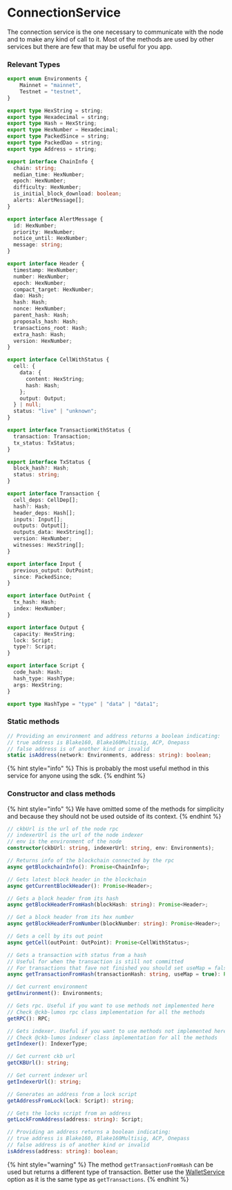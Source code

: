 # ConnectionService

The connection service is the one necessary to communicate with the node and to make any kind of call to it. Most of the methods are used by other services but there are few that may be useful for you app.

### Relevant Types

```typescript
export enum Environments {
    Mainnet = "mainnet",
    Testnet = "testnet",
}

export type HexString = string;
export type Hexadecimal = string;
export type Hash = HexString;
export type HexNumber = Hexadecimal;
export type PackedSince = string;
export type PackedDao = string;
export type Address = string;

export interface ChainInfo {
  chain: string;
  median_time: HexNumber;
  epoch: HexNumber;
  difficulty: HexNumber;
  is_initial_block_download: boolean;
  alerts: AlertMessage[];
}

export interface AlertMessage {
  id: HexNumber;
  priority: HexNumber;
  notice_until: HexNumber;
  message: string;
}

export interface Header {
  timestamp: HexNumber;
  number: HexNumber;
  epoch: HexNumber;
  compact_target: HexNumber;
  dao: Hash;
  hash: Hash;
  nonce: HexNumber;
  parent_hash: Hash;
  proposals_hash: Hash;
  transactions_root: Hash;
  extra_hash: Hash;
  version: HexNumber;
}

export interface CellWithStatus {
  cell: {
    data: {
      content: HexString;
      hash: Hash;
    };
    output: Output;
  } | null;
  status: "live" | "unknown";
}

export interface TransactionWithStatus {
  transaction: Transaction;
  tx_status: TxStatus;
}

export interface TxStatus {
  block_hash?: Hash;
  status: string;
}

export interface Transaction {
  cell_deps: CellDep[];
  hash?: Hash;
  header_deps: Hash[];
  inputs: Input[];
  outputs: Output[];
  outputs_data: HexString[];
  version: HexNumber;
  witnesses: HexString[];
}

export interface Input {
  previous_output: OutPoint;
  since: PackedSince;
}

export interface OutPoint {
  tx_hash: Hash;
  index: HexNumber;
}

export interface Output {
  capacity: HexString;
  lock: Script;
  type?: Script;
}

export interface Script {
  code_hash: Hash;
  hash_type: HashType;
  args: HexString;
}

export type HashType = "type" | "data" | "data1";
```

### Static methods

```typescript
// Providing an environment and address returns a boolean indicating:
// true address is Blake160, Blake160Multisig, ACP, Onepass
// false address is of another kind or invalid
static isAddress(network: Environments, address: string): boolean;
```

{% hint style="info" %}
This is probably the most useful method in this service for anyone using the sdk.
{% endhint %}

### Constructor and class methods

{% hint style="info" %}
We have omitted some of the methods for simplicity and because they should not be used outside of its context.
{% endhint %}

```typescript
// ckbUrl is the url of the node rpc
// indexerUrl is the url of the node indexer
// env is the environment of the node
constructor(ckbUrl: string, indexerUrl: string, env: Environments);

// Returns info of the blockchain connected by the rpc
async getBlockchainInfo(): Promise<ChainInfo>;

// Gets latest block header in the blockchain
async getCurrentBlockHeader(): Promise<Header>;

// Gets a block header from its hash
async getBlockHeaderFromHash(blockHash: string): Promise<Header>;

// Get a block header from its hex number
async getBlockHeaderFromNumber(blockNumber: string): Promise<Header>;

// Gets a cell by its out point
async getCell(outPoint: OutPoint): Promise<CellWithStatus>;

// Gets a transaction with status from a hash
// Useful for when the transaction is still not committed
// For transactions that fave not finished you should set useMap = false to not receive the same!
async getTransactionFromHash(transactionHash: string, useMap = true): Promise<TransactionWithStatus>;

// Get current environment
getEnvironment(): Environments;

// Gets rpc. Useful if you want to use methods not implemented here
// Check @ckb-lumos rpc class implementation for all the methods
getRPC(): RPC;

// Gets indexer. Useful if you want to use methods not implemented here
// Check @ckb-lumos indexer class implementation for all the methods
getIndexer(): IndexerType;

// Get current ckb url
getCKBUrl(): string;

// Get current indexer url
getIndexerUrl(): string;

// Generates an address from a lock script
getAddressFromLock(lock: Script): string;

// Gets the locks script from an address
getLockFromAddress(address: string): Script;

// Providing an address returns a boolean indicating:
// true address is Blake160, Blake160Multisig, ACP, Onepass
// false address is of another kind or invalid
isAddress(address: string): boolean;
```

{% hint style="warning" %}
The method `getTransactionFromHash` can be used but returns a different type of transaction. Better use the [WalletService](walletservice/common-methods.md#methods) option as it is the same type as `getTransactions`.&#x20;
{% endhint %}
